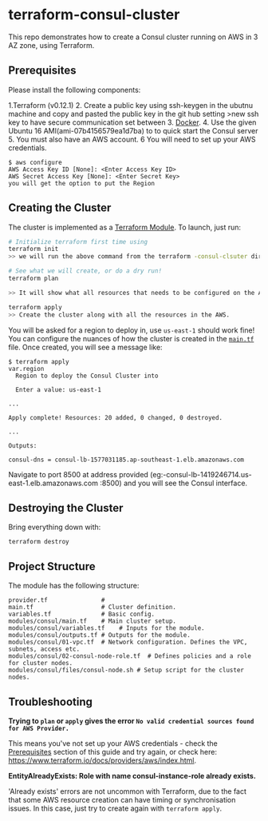 # terraform-consul-cluster

This repo demonstrates how to create a Consul cluster running on AWS in 3 AZ zone, using Terraform. 
## Prerequisites

Please install the following components:

1.Terraform (v0.12.1)
2. Create a public key using ssh-keygen in the ubutnu machine and copy and pasted the public key in the git hub setting >new ssh key to have secure communication set between
3. [Docker](https://askubuntu.com/questions/983351/how-to-install-terraform-in-ubuntu).
4. Use the given Ubuntu 16 AMI(ami-07b4156579ea1d7ba) to to quick start the Consul server  
5. You must also have an AWS account. 
6 You will need to set up your AWS credentials. 

```
$ aws configure
AWS Access Key ID [None]: <Enter Access Key ID>
AWS Secret Access Key [None]: <Enter Secret Key>
you will get the option to put the Region 

```
## Creating the Cluster

The cluster is implemented as a [Terraform Module](https://www.terraform.io/docs/modules/index.html). To launch, just run:

```bash
# Initialize terraform first time using
terraform init
>> we will run the above command from the terraform -consul-clsuter dir it will initiating all the plugin and the Modules and all the .tf files

# See what we will create, or do a dry run!
terraform plan

>> It will show what all resources that needs to be configured on the AWS.

terraform apply
>> Create the cluster along with all the resources in the AWS.
```

You will be asked for a region to deploy in, use `us-east-1` should work fine! You can configure the nuances of how the cluster is created in the [`main.tf`](./main.tf) file. Once created, you will see a message like:

```
$ terraform apply
var.region
  Region to deploy the Consul Cluster into

  Enter a value: us-east-1

...

Apply complete! Resources: 20 added, 0 changed, 0 destroyed.

...

Outputs:

consul-dns = consul-lb-1577031185.ap-southeast-1.elb.amazonaws.com
```

Navigate to port 8500 at address provided (eg:-consul-lb-1419246714.us-east-1.elb.amazonaws.com :8500) and you will see the Consul interface. 

## Destroying the Cluster

Bring everything down with:

```
terraform destroy
```

## Project Structure

The module has the following structure:

```
provider.tf               # 
main.tf                   # Cluster definition.
variables.tf              # Basic config.
modules/consul/main.tf    # Main cluster setup.
modules/consul/variables.tf    # Inputs for the module.
modules/consul/outputs.tf # Outputs for the module.
modules/consul/01-vpc.tf  # Network configuration. Defines the VPC, subnets, access etc.
modules/consul/02-consul-node-role.tf  # Defines policies and a role for cluster nodes.
modules/consul/files/consul-node.sh # Setup script for the cluster nodes.

```

## Troubleshooting

**Trying to `plan` or `apply` gives the error `No valid credential sources found for AWS Provider.`**

This means you've not set up your AWS credentials - check the [Prerequisites](#Prerequisites) section of this guide and try again, or check here: https://www.terraform.io/docs/providers/aws/index.html.

**EntityAlreadyExists: Role with name consul-instance-role already exists.**

'Already exists' errors are not uncommon with Terraform, due to the fact that some AWS resource creation can have timing or synchronisation issues. In this case, just try to create again with `terraform apply`.


